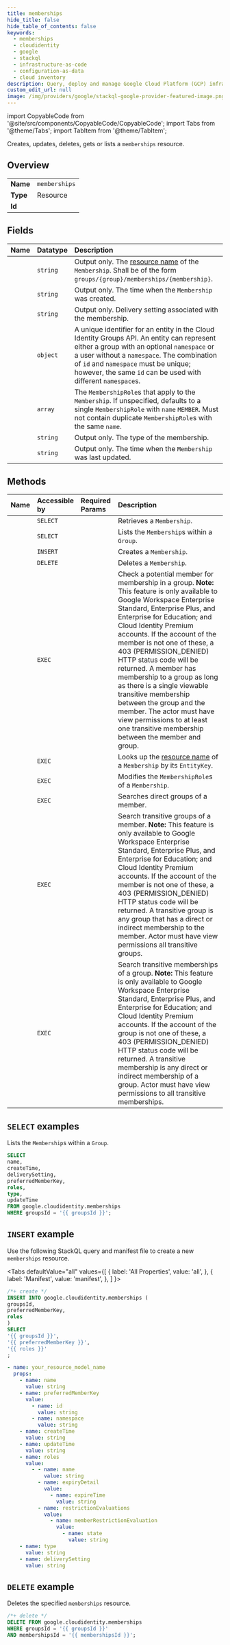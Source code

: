```yaml
---
title: memberships
hide_title: false
hide_table_of_contents: false
keywords:
  - memberships
  - cloudidentity
  - google
  - stackql
  - infrastructure-as-code
  - configuration-as-data
  - cloud inventory
description: Query, deploy and manage Google Cloud Platform (GCP) infrastructure and resources using SQL
custom_edit_url: null
image: /img/providers/google/stackql-google-provider-featured-image.png
---
```


import CopyableCode from '@site/src/components/CopyableCode/CopyableCode';
import Tabs from '@theme/Tabs';
import TabItem from '@theme/TabItem';

Creates, updates, deletes, gets or lists a <code>memberships</code> resource.

## Overview
<table><tbody>
<tr><td><b>Name</b></td><td><code>memberships</code></td></tr>
<tr><td><b>Type</b></td><td>Resource</td></tr>
<tr><td><b>Id</b></td><td><CopyableCode code="google.cloudidentity.memberships" /></td></tr>
</tbody></table>

## Fields
| Name | Datatype | Description |
|:-----|:---------|:------------|
| <CopyableCode code="name" /> | `string` | Output only. The [resource name](https://cloud.google.com/apis/design/resource_names) of the `Membership`. Shall be of the form `groups/{group}/memberships/{membership}`. |
| <CopyableCode code="createTime" /> | `string` | Output only. The time when the `Membership` was created. |
| <CopyableCode code="deliverySetting" /> | `string` | Output only. Delivery setting associated with the membership. |
| <CopyableCode code="preferredMemberKey" /> | `object` | A unique identifier for an entity in the Cloud Identity Groups API. An entity can represent either a group with an optional `namespace` or a user without a `namespace`. The combination of `id` and `namespace` must be unique; however, the same `id` can be used with different `namespace`s. |
| <CopyableCode code="roles" /> | `array` | The `MembershipRole`s that apply to the `Membership`. If unspecified, defaults to a single `MembershipRole` with `name` `MEMBER`. Must not contain duplicate `MembershipRole`s with the same `name`. |
| <CopyableCode code="type" /> | `string` | Output only. The type of the membership. |
| <CopyableCode code="updateTime" /> | `string` | Output only. The time when the `Membership` was last updated. |

## Methods
| Name | Accessible by | Required Params | Description |
|:-----|:--------------|:----------------|:------------|
| <CopyableCode code="get" /> | `SELECT` | <CopyableCode code="groupsId, membershipsId" /> | Retrieves a `Membership`. |
| <CopyableCode code="list" /> | `SELECT` | <CopyableCode code="groupsId" /> | Lists the `Membership`s within a `Group`. |
| <CopyableCode code="create" /> | `INSERT` | <CopyableCode code="groupsId" /> | Creates a `Membership`. |
| <CopyableCode code="delete" /> | `DELETE` | <CopyableCode code="groupsId, membershipsId" /> | Deletes a `Membership`. |
| <CopyableCode code="check_transitive_membership" /> | `EXEC` | <CopyableCode code="groupsId" /> | Check a potential member for membership in a group. **Note:** This feature is only available to Google Workspace Enterprise Standard, Enterprise Plus, and Enterprise for Education; and Cloud Identity Premium accounts. If the account of the member is not one of these, a 403 (PERMISSION_DENIED) HTTP status code will be returned. A member has membership to a group as long as there is a single viewable transitive membership between the group and the member. The actor must have view permissions to at least one transitive membership between the member and group. |
| <CopyableCode code="lookup" /> | `EXEC` | <CopyableCode code="groupsId" /> | Looks up the [resource name](https://cloud.google.com/apis/design/resource_names) of a `Membership` by its `EntityKey`. |
| <CopyableCode code="modify_membership_roles" /> | `EXEC` | <CopyableCode code="groupsId, membershipsId" /> | Modifies the `MembershipRole`s of a `Membership`. |
| <CopyableCode code="search_direct_groups" /> | `EXEC` | <CopyableCode code="groupsId" /> | Searches direct groups of a member. |
| <CopyableCode code="search_transitive_groups" /> | `EXEC` | <CopyableCode code="groupsId" /> | Search transitive groups of a member. **Note:** This feature is only available to Google Workspace Enterprise Standard, Enterprise Plus, and Enterprise for Education; and Cloud Identity Premium accounts. If the account of the member is not one of these, a 403 (PERMISSION_DENIED) HTTP status code will be returned. A transitive group is any group that has a direct or indirect membership to the member. Actor must have view permissions all transitive groups. |
| <CopyableCode code="search_transitive_memberships" /> | `EXEC` | <CopyableCode code="groupsId" /> | Search transitive memberships of a group. **Note:** This feature is only available to Google Workspace Enterprise Standard, Enterprise Plus, and Enterprise for Education; and Cloud Identity Premium accounts. If the account of the group is not one of these, a 403 (PERMISSION_DENIED) HTTP status code will be returned. A transitive membership is any direct or indirect membership of a group. Actor must have view permissions to all transitive memberships. |

## `SELECT` examples

Lists the `Membership`s within a `Group`.

```sql
SELECT
name,
createTime,
deliverySetting,
preferredMemberKey,
roles,
type,
updateTime
FROM google.cloudidentity.memberships
WHERE groupsId = '{{ groupsId }}';
```

## `INSERT` example

Use the following StackQL query and manifest file to create a new <code>memberships</code> resource.

<Tabs
    defaultValue="all"
    values={[
        { label: 'All Properties', value: 'all', },
        { label: 'Manifest', value: 'manifest', },
    ]
}>
<TabItem value="all">

```sql
/*+ create */
INSERT INTO google.cloudidentity.memberships (
groupsId,
preferredMemberKey,
roles
)
SELECT 
'{{ groupsId }}',
'{{ preferredMemberKey }}',
'{{ roles }}'
;
```
</TabItem>
<TabItem value="manifest">

```yaml
- name: your_resource_model_name
  props:
    - name: name
      value: string
    - name: preferredMemberKey
      value:
        - name: id
          value: string
        - name: namespace
          value: string
    - name: createTime
      value: string
    - name: updateTime
      value: string
    - name: roles
      value:
        - - name: name
            value: string
          - name: expiryDetail
            value:
              - name: expireTime
                value: string
          - name: restrictionEvaluations
            value:
              - name: memberRestrictionEvaluation
                value:
                  - name: state
                    value: string
    - name: type
      value: string
    - name: deliverySetting
      value: string

```
</TabItem>
</Tabs>

## `DELETE` example

Deletes the specified <code>memberships</code> resource.

```sql
/*+ delete */
DELETE FROM google.cloudidentity.memberships
WHERE groupsId = '{{ groupsId }}'
AND membershipsId = '{{ membershipsId }}';
```
